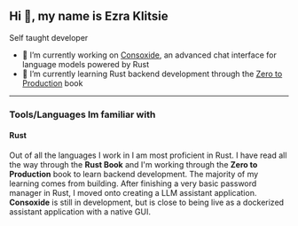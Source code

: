 ## Hi 👋, my name is Ezra Klitsie

Self taught developer 

- 🔭 I’m currently working on [Consoxide](https://github.com/voidKandy/Consoxide), an advanced chat interface for language models powered by Rust
- 🌱 I’m currently learning Rust backend development through the [Zero to Production](https://github.com/LukeMathWalker/zero-to-production) book 
 
- - - 
### Tools/Languages Im familiar with
#### Rust
Out of all the languages I work in I am most proficient in Rust. I have read all the way through the **Rust Book** and I'm working through the **Zero to Production** book to learn backend development. The majority of my learning comes from building. After finishing a very basic password manager in Rust, I moved onto creating a LLM assistant application. **Consoxide** is still in development, but is close to being live as a dockerized assistant application with a native GUI.


<!--
**voidKandy/voidKandy** is a ✨ _special_ ✨ repository because its `README.md` (this file) appears on your GitHub profile.

Here are some ideas to get you started:


- 🌱 I’m currently learning ...
- 👯 I’m looking to collaborate on ...
- 🤔 I’m looking for help with ...
- 💬 Ask me about ...
- 📫 How to reach me: ...
- 😄 Pronouns: ...
- ⚡ Fun fact: ...
-->
